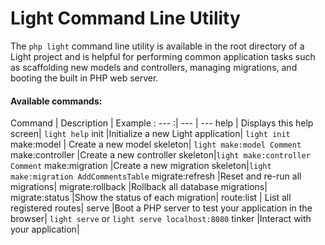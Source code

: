 # Light Command Line Utility

The `php light` command line utility is available in the root directory of a Light project and is helpful for performing 
common application tasks such as scaffolding new models and controllers, managing migrations, and 
booting the built in PHP web server.

#### Available commands:  


Command | Description | Example 
: --- :| --- | ---
help | Displays this help screen| `light help`
init |Initialize a new Light application| `light init`  
make:model | Create a new model skeleton| `light make:model Comment`
make:controller |Create a new controller skeleton|`light make:controller Comment`
make:migration |Create a new migration skeleton|`light make:migration AddCommentsTable`
migrate:refresh |Reset and re-run all migrations|
migrate:rollback |Rollback all database migrations|
migrate:status |Show the status of each migration|
route:list | List all registered routes|
serve |Boot a PHP server to test your application in the browser| `light serve` or `light serve localhost:8080`
tinker |Interact with your application|

